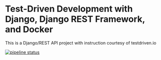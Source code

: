 # Test-Driven Development with Django, Django REST Framework, and Docker

This is a Django/REST API project with instruction courtesy of testdriven.io

[![pipeline status](https://gitlab.com/ccingram94/testdrivenDRF/badges/master/pipeline.svg)](https://gitlab.com/ccingram94/testdrivenDRF/commits/master)
